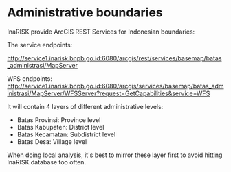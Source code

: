 # Administrative boundaries

InaRISK provide ArcGIS REST Services for Indonesian boundaries:

The service endpoints:

http://service1.inarisk.bnpb.go.id:6080/arcgis/rest/services/basemap/batas_administrasi/MapServer

WFS endpoints:
http://service1.inarisk.bnpb.go.id:6080/arcgis/services/basemap/batas_administrasi/MapServer/WFSServer?request=GetCapabilities&service=WFS


It will contain 4 layers of different administrative levels:

- Batas Provinsi: Province level
- Batas Kabupaten: District level
- Batas Kecamatan: Subdistrict level
- Batas Desa: Village level


When doing local analysis, it's best to mirror these layer first to avoid hitting InaRISK database too often.
